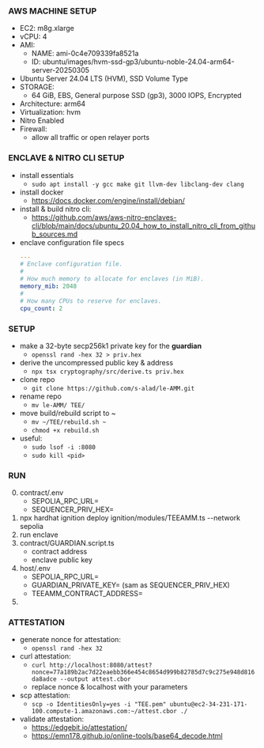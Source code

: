 
### AWS MACHINE SETUP  
- EC2: m8g.xlarge
- vCPU: 4
- AMI:
    - NAME: ami-0c4e709339fa8521a
    - ID: ubuntu/images/hvm-ssd-gp3/ubuntu-noble-24.04-arm64-server-20250305
- Ubuntu Server 24.04 LTS (HVM), SSD Volume Type
- STORAGE:
    - 64 GiB, EBS, General purpose SSD (gp3), 3000 IOPS, Encrypted
- Architecture: arm64
- Virtualization: hvm
- Nitro Enabled
- Firewall:
    - allow all traffic or open relayer ports

### ENCLAVE & NITRO CLI SETUP
- install essentials
    - `sudo apt install -y gcc make git llvm-dev libclang-dev clang`
- install docker
    - https://docs.docker.com/engine/install/debian/
- install & build nitro cli:
    - https://github.com/aws/aws-nitro-enclaves-cli/blob/main/docs/ubuntu_20.04_how_to_install_nitro_cli_from_github_sources.md
- enclave configuration file specs
    ```yaml
    ---
    # Enclave configuration file.
    #
    # How much memory to allocate for enclaves (in MiB).
    memory_mib: 2048
    #
    # How many CPUs to reserve for enclaves.
    cpu_count: 2
    ```

### SETUP
- make a 32-byte secp256k1 private key for the **guardian**
    - `openssl rand -hex 32 > priv.hex`    
- derive the uncompressed public key & address
    - `npx tsx cryptography/src/derive.ts priv.hex`
- clone repo
    - `git clone https://github.com/s-alad/le-AMM.git`
- rename repo
    - `mv le-AMM/ TEE/`
- move build/rebuild script to ~
    - `mv ~/TEE/rebuild.sh ~`
    - `chmod +x rebuild.sh`
- useful:
    - `sudo lsof -i :8080`
    - `sudo kill <pid>`

### RUN
0. contract/.env
    - SEPOLIA_RPC_URL=
    - SEQUENCER_PRIV_HEX=
1. npx hardhat ignition deploy ignition/modules/TEEAMM.ts --network sepolia
2. run enclave
3. contract/GUARDIAN.script.ts
    - contract address
    - enclave public key
4. host/.env
    - SEPOLIA_RPC_URL=
    - GUARDIAN_PRIVATE_KEY= (sam as SEQUENCER_PRIV_HEX)
    - TEEAMM_CONTRACT_ADDRESS=
3. 

### ATTESTATION
- generate nonce for attestation:
    - `openssl rand -hex 32`
- curl attestation:
    - `curl http://localhost:8080/attest?nonce=77a189b2ac7d22eaebb366e454c8654d999b82785d7c9c275e948d816da8adce --output attest.cbor`
    - replace nonce & localhost with your parameters
- scp attestation:
    - `scp -o IdentitiesOnly=yes -i "TEE.pem" ubuntu@ec2-34-231-171-100.compute-1.amazonaws.com:~/attest.cbor ./`
- validate attestation:
    - https://edgebit.io/attestation/ 
    - https://emn178.github.io/online-tools/base64_decode.html